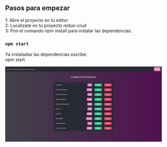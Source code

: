 ## Pasos para empezar

1: Abre el proyecto en tu editor <br>
2: Localizate en tu proyecto redux-crud <br>
3: Pon el comando npm install para instalar las dependencias. <br>

### `npm start`

Ya instaladas las dependencias escribe:<br> npm start

<p align="center"> <img src="src/imagenes/productos.png" width="900"/></p>
